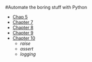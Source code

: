 #Automate the boring stuff with Python

* [Chap 5](/chap5)
* [Chapter 7](/chap7)
* [Chapter 8](/chap8)
* [Chapter 9](/chap9)
* [Chapter 10](/chap10)
    * _raise_
    * _assert_
    * _logging_
